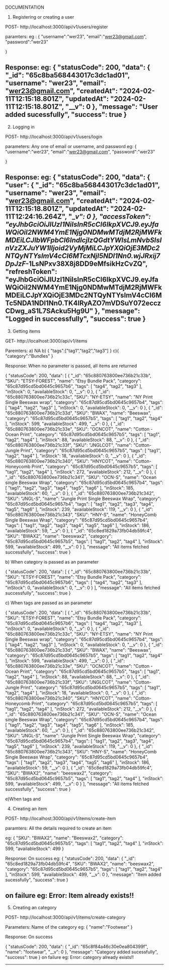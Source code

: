 DOCUMENTATION

1) Registering or creating a user

POST- http://localhost:3000/api/v1/users/register

paramters:
eg :
{
    "username":"wer23",
    "email":"wer23@gmail.com",
    "password":"wer23"

}

Response:
eg:
{
    "statusCode": 200,
    "data": {
        "_id": "65c8ba568443017c3dc1ad01",
        "username": "wer23",
        "email": "wer23@gmail.com",
        "createdAt": "2024-02-11T12:15:18.801Z",
        "updatedAt": "2024-02-11T12:15:18.801Z",
        "__v": 0
    },
    "message": "User added sucessfully",
    "success": true
}
-------------------------------------------------------------------------------------------------------------------------------------------------------------------------------------------------
2) Logging in

POST- http://localhost:3000/api/v1/users/login

parameters: Any one of email or username, and password
eg: 
{
    "username":"wer23",
    "email":"wer23@gmail.com",
    "password":"wer23"

}


Response:
eg:
{
    "statusCode": 200,
    "data": {
        "user": {
            "_id": "65c8ba568443017c3dc1ad01",
            "username": "wer23",
            "email": "wer23@gmail.com",
            "createdAt": "2024-02-11T12:15:18.801Z",
            "updatedAt": "2024-02-11T12:24:16.264Z",
            "__v": 0
        },
        "accessToken": "eyJhbGciOiJIUzI1NiIsInR5cCI6IkpXVCJ9.eyJfaWQiOiI2NWM4YmE1Njg0NDMwMTdjM2RjMWFkMDEiLCJlbWFpbCI6IndlcjIzQGdtYWlsLmNvbSIsInVzZXJuYW1lIjoid2VyMjMiLCJpYXQiOjE3MDc2NTQyNTYsImV4cCI6MTcxNjI5NDI1Nn0.wjJRxij7DpJzF_-1LsNPxv38X8j8DD9eMfsikHzCvZQ",
        "refreshToken": "eyJhbGciOiJIUzI1NiIsInR5cCI6IkpXVCJ9.eyJfaWQiOiI2NWM4YmE1Njg0NDMwMTdjM2RjMWFkMDEiLCJpYXQiOjE3MDc2NTQyNTYsImV4cCI6MTc5NDA1NDI1Nn0.TK4IRyAZO7mVDSuY072ecczCDwg_aS1L7SAcku5Hg9U"
    },
    "message": "Logged in successfully",
    "success": true
}
-------------------------------------------------------------------------------------------------------------------------------------------------------------------------------------------------
3) Getting items

GET- http://localhost:3000/api/v1/items

Paremters:
a) NA
b) {
    "tags":["tag1","tag2","tag3"]
}
c){
    "category":"Bundles"
}

Response:
When no parameter is passed, all items are returned

{
    "statusCode": 200,
    "data": [
        {
            "_id": "65c880763800ee736b21c33b",
            "SKU": "ETSY-FOREST",
            "name": "Etsy Bundle Pack",
            "category": "65c87d95cd5bd0645c9657b6",
            "tags": [
                "tag4",
                "tag2",
                "tag3"
            ],
            "inStock": 0,
            "availableStock": 0,
            "__v": 0
        },
        {
            "_id": "65c880763800ee736b21c33c",
            "SKU": "NY-ETSY",
            "name": "NY Print Single Beeswax wrap",
            "category": "65c87d95cd5bd0645c9657b4",
            "tags": [
                "tag4",
                "tag2",
                "tag3"
            ],
            "inStock": 0,
            "availableStock": 0,
            "__v": 0
        },
        {
            "_id": "65c880763800ee736b21c33d",
            "SKU": "BWAX",
            "name": "Beeswax",
            "category": "65c87d95cd5bd0645c9657b5",
            "tags": [
                "tag1",
                "tag2",
                "tag4"
            ],
            "inStock": 599,
            "availableStock": 499,
            "__v": 0
        },
        {
            "_id": "65c880763800ee736b21c33e",
            "SKU": "OCNCOT",
            "name": "Cotton -Ocean Print",
            "category": "65c87d95cd5bd0645c9657b5",
            "tags": [
                "tag1",
                "tag2",
                "tag4"
            ],
            "inStock": 88,
            "availableStock": 88,
            "__v": 0
        },
        {
            "_id": "65c880763800ee736b21c33f",
            "SKU": "JNGLCOT",
            "name": "Cotton-Jungle Print",
            "category": "65c87d95cd5bd0645c9657b5",
            "tags": [
                "tag1",
                "tag2",
                "tag4"
            ],
            "inStock": 18,
            "availableStock": 0,
            "__v": 0
        },
        {
            "_id": "65c880763800ee736b21c340",
            "SKU": "HNYCOT",
            "name": "Cotton-Honeycomb Print",
            "category": "65c87d95cd5bd0645c9657b5",
            "tags": [
                "tag1",
                "tag2",
                "tag4"
            ],
            "inStock": 272,
            "availableStock": 212,
            "__v": 0
        },
        {
            "_id": "65c880763800ee736b21c341",
            "SKU": "OCN-S",
            "name": "Ocean single Beeswax Wrap",
            "category": "65c87d95cd5bd0645c9657b4",
            "tags": [
                "tag1",
                "tag2",
                "tag3",
                "tag4",
                "tag5",
                "tag6"
            ],
            "inStock": 185,
            "availableStock": 60,
            "__v": 0
        },
        {
            "_id": "65c880763800ee736b21c342",
            "SKU": "JNGL-S",
            "name": "Jungle Print Single Beeswax Wrap",
            "category": "65c87d95cd5bd0645c9657b4",
            "tags": [
                "tag1",
                "tag2",
                "tag3",
                "tag4",
                "tag5",
                "tag6"
            ],
            "inStock": 239,
            "availableStock": 119,
            "__v": 0
        },
        {
            "_id": "65c880763800ee736b21c343",
            "SKU": "HNY-S",
            "name": "HoneyComb Single Beeswax Wrap",
            "category": "65c87d95cd5bd0645c9657b4",
            "tags": [
                "tag1",
                "tag2",
                "tag3",
                "tag4",
                "tag5",
                "tag6"
            ],
            "inStock": 186,
            "availableStock": 59,
            "__v": 0
        },
        {
            "_id": "65c8ed1829a73fb04db59fc4",
            "SKU": "BWAX2",
            "name": "beeswax2",
            "category": "65c87d95cd5bd0645c9657b5",
            "tags": [
                "tag1",
                "tag2",
                "tag4"
            ],
            "inStock": 599,
            "availableStock": 499,
            "__v": 0
        }
    ],
    "message": "All items fetched successfully",
    "success": true
}

b) When category is passed as an parameter

{
    "statusCode": 200,
    "data": [
        {
            "_id": "65c880763800ee736b21c33b",
            "SKU": "ETSY-FOREST",
            "name": "Etsy Bundle Pack",
            "category": "65c87d95cd5bd0645c9657b6",
            "tags": [
                "tag4",
                "tag2",
                "tag3"
            ],
            "inStock": 0,
            "availableStock": 0,
            "__v": 0
        }
    ],
    "message": "All items fetched successfully",
    "success": true
}

c) When tags are passed as an parameter

{
    "statusCode": 200,
    "data": [
        {
            "_id": "65c880763800ee736b21c33b",
            "SKU": "ETSY-FOREST",
            "name": "Etsy Bundle Pack",
            "category": "65c87d95cd5bd0645c9657b6",
            "tags": [
                "tag4",
                "tag2",
                "tag3"
            ],
            "inStock": 0,
            "availableStock": 0,
            "__v": 0
        },
        {
            "_id": "65c880763800ee736b21c33c",
            "SKU": "NY-ETSY",
            "name": "NY Print Single Beeswax wrap",
            "category": "65c87d95cd5bd0645c9657b4",
            "tags": [
                "tag4",
                "tag2",
                "tag3"
            ],
            "inStock": 0,
            "availableStock": 0,
            "__v": 0
        },
        {
            "_id": "65c880763800ee736b21c33d",
            "SKU": "BWAX",
            "name": "Beeswax",
            "category": "65c87d95cd5bd0645c9657b5",
            "tags": [
                "tag1",
                "tag2",
                "tag4"
            ],
            "inStock": 599,
            "availableStock": 499,
            "__v": 0
        },
        {
            "_id": "65c880763800ee736b21c33e",
            "SKU": "OCNCOT",
            "name": "Cotton -Ocean Print",
            "category": "65c87d95cd5bd0645c9657b5",
            "tags": [
                "tag1",
                "tag2",
                "tag4"
            ],
            "inStock": 88,
            "availableStock": 88,
            "__v": 0
        },
        {
            "_id": "65c880763800ee736b21c33f",
            "SKU": "JNGLCOT",
            "name": "Cotton-Jungle Print",
            "category": "65c87d95cd5bd0645c9657b5",
            "tags": [
                "tag1",
                "tag2",
                "tag4"
            ],
            "inStock": 18,
            "availableStock": 0,
            "__v": 0
        },
        {
            "_id": "65c880763800ee736b21c340",
            "SKU": "HNYCOT",
            "name": "Cotton-Honeycomb Print",
            "category": "65c87d95cd5bd0645c9657b5",
            "tags": [
                "tag1",
                "tag2",
                "tag4"
            ],
            "inStock": 272,
            "availableStock": 212,
            "__v": 0
        },
        {
            "_id": "65c880763800ee736b21c341",
            "SKU": "OCN-S",
            "name": "Ocean single Beeswax Wrap",
            "category": "65c87d95cd5bd0645c9657b4",
            "tags": [
                "tag1",
                "tag2",
                "tag3",
                "tag4",
                "tag5",
                "tag6"
            ],
            "inStock": 185,
            "availableStock": 60,
            "__v": 0
        },
        {
            "_id": "65c880763800ee736b21c342",
            "SKU": "JNGL-S",
            "name": "Jungle Print Single Beeswax Wrap",
            "category": "65c87d95cd5bd0645c9657b4",
            "tags": [
                "tag1",
                "tag2",
                "tag3",
                "tag4",
                "tag5",
                "tag6"
            ],
            "inStock": 239,
            "availableStock": 119,
            "__v": 0
        },
        {
            "_id": "65c880763800ee736b21c343",
            "SKU": "HNY-S",
            "name": "HoneyComb Single Beeswax Wrap",
            "category": "65c87d95cd5bd0645c9657b4",
            "tags": [
                "tag1",
                "tag2",
                "tag3",
                "tag4",
                "tag5",
                "tag6"
            ],
            "inStock": 186,
            "availableStock": 59,
            "__v": 0
        },
        {
            "_id": "65c8ed1829a73fb04db59fc4",
            "SKU": "BWAX2",
            "name": "beeswax2",
            "category": "65c87d95cd5bd0645c9657b5",
            "tags": [
                "tag1",
                "tag2",
                "tag4"
            ],
            "inStock": 599,
            "availableStock": 499,
            "__v": 0
        }
    ],
    "message": "All items fetched successfully",
    "success": true
}

e)When tags and 

4) Creating an item

POST- http://localhost:3000/api/v1/items/create-item

paramters: All the details required to create an item

eg:
{
    "SKU": "BWAX2",
    "name": "Beeswax2",
    "category": "65c87d95cd5bd0645c9657b5",
    "tags": [
                "tag1",
                "tag2",
                "tag4"
    ],
    "inStock": 599,
    "availableStock": 499
}

Response:
On success
eg:
{
    "statusCode": 200,
    "data": {
        "_id": "65c8ed1829a73fb04db59fc4",
        "SKU": "BWAX2",
        "name": "beeswax2",
        "category": "65c87d95cd5bd0645c9657b5",
        "tags": [
            "tag1",
            "tag2",
            "tag4"
        ],
        "inStock": 599,
        "availableStock": 499,
        "__v": 0
    },
    "message": "Item added sucessfully",
    "success": true
}

on failure
eg:
Error: Item already exists!!
-------------------------------------------------------------------------------------------------------------------------------------------------------------------------------------------------

5) Creating an category

POST- http://localhost:3000/api/v1/items/create-category


Parameters: 
Name of the category
eg:
{
    "name":"Footwear"
}

Response:
On success

{
    "statusCode": 200,
    "data": {
        "_id": "65c8f84a46c30e0ea804399f",
        "name": "footwear",
        "__v": 0
    },
    "message": "Category added sucessfully",
    "success": true
}
on failure
eg:
Error: category already exists!!

-------------------------------------------------------------------------------------------------------------------------------------------------------------------------------------------------